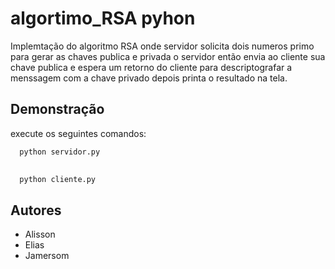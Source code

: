 # algortimo_RSA pyhon 

Implemtação do algoritmo RSA onde servidor solicita dois numeros primo para gerar as chaves publica e privada o servidor então envia ao cliente sua chave publica e espera um retorno do cliente para descriptografar a menssagem com a chave privado depois printa o resultado na tela.

## Demonstração

execute os seguintes comandos:

```bash
  python servidor.py
  
```
```bash
  python cliente.py
```
    
## Autores

- Alisson 
- Elias
- Jamersom



